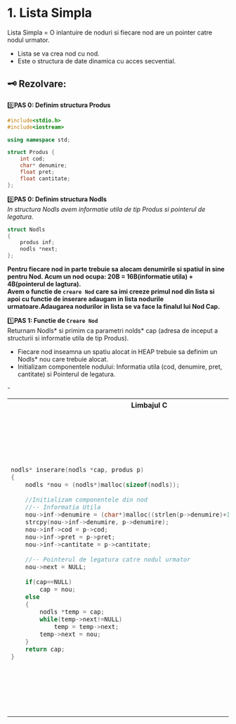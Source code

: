 # 1. Lista Simpla 
Lista Simpla = O inlantuire de noduri si fiecare nod are un pointer catre nodul urmator.
- Lista se va crea nod cu nod.</br>
- Este o structura de date dinamica cu acces secvential.</br>

## 🗝️ Rezolvare: </br>
0️⃣**PAS 0: Definim structura Produs**</br>
```cpp
#include<stdio.h>
#include<iostream>

using namespace std;

struct Produs {
	int cod;				
	char* denumire;
	float pret;
	float cantitate;
};
```

0️⃣**PAS 0: Definim structura Nodls**</br>
*In structura Nodls avem informatie utila de tip Produs si pointerul de legatura.*</br>
```cpp
struct Nodls
{
	produs inf;
	nodls *next;
};
```

**Pentru fiecare nod in parte trebuie sa alocam denumirile si spatiul in sine pentru Nod. Acum un nod ocupa: 20B = 16B(informatie utila) + 4B(pointerul de lagtura).**</br>
**Avem o functie de `creare Nod` care sa imi creeze primul nod din lista si apoi cu functie de inserare adaugam in lista nodurile urmatoare.Adaugarea nodurilor in lista se va face la finalul lui Nod Cap.**</br>

1️⃣**PAS 1: Functie de `Creare Nod`**</br>
Returnam Nodls* si primim ca parametri nolds* cap (adresa de inceput a structurii si informatie utila de tip Produs).</br>
- Fiecare nod inseamna un spatiu alocat in HEAP trebuie sa definim un Nodls* nou care trebuie alocat.
- Initializam componentele nodului: Informatia utila (cod, denumire, pret, cantitate) si Pointerul de legatura.

<!--************************************ TABEL****************************************************-->
<table>
<tbody>
<!------------------------------------------ TITLU-------------------------------------------------->
<tr>
<th>Limbajul C</th>
<th>Limbajul C++</th>
</tr>
<!----------------------------------------- TITLU--------------------------------------------------->	
<!--------------------------------------- PRIMA COLOANA - LIMBAJUL C--------------------------------->
<tr>-
<td>

```cpp
nodls* inserare(nodls *cap, produs p)
{
	nodls *nou = (nodls*)malloc(sizeof(nodls));
	
	//Initializam componentele din nod 
	//-- Informatia Utila
	nou->inf->denumire = (char*)malloc((strlen(p->denumire)+1)*sizeof(char));
	strcpy(nou->inf->denumire, p->denumire);
	nou->inf->cod = p->cod;
	nou->inf->pret = p->pret;
	nou->inf->cantitate = p->cantitate;
	
	//-- Pointerul de legatura catre nodul urmator
	nou->next = NULL;
	
	if(cap==NULL)
		cap = nou;
	else
	{
		nodls *temp = cap;
		while(temp->next!=NULL)
			temp = temp->next;
		temp->next = nou;
	}
	return cap;
}


```
				
</td>
<!------------------------------------ A DOUA COLOANA - LIMBAJUL C++------------------------------------>
<td>
	
```cpp
//Functie de inserare in lista simpla
NodLS* inserare(NodLS* cap, Produs p) {
	NodLS* nodNou = new NodLS;

	//Initializam componentele din nod 
	//-- Informatia Utila
	nodNou->inf.cod = p.cod;
	nodNou->inf.denumire = new char[strlen(p.denumire)+1];
	strcpy(nodNou->inf.denumire, p.denumire);
	nodNou->inf.pret = p.pret;
	nodNou->inf.cantitate = p.cantitate;

	//-- Pointerul de legatura catre nodul urmator
	nodNou->next = NULL;


	//*** FUNCTIA SE APELEAZA SI ATUNCI CAND LISTA E GOALA, DAR SI ATUNCI CAND VOI ADAUGA NODUL LA FINAL
	if (cap == NULL) {
		cap = nodNou;		//Daca pointerul cap este NULL inseamna ca nu exista nici un nod in lista - vom face pointerul cap 
							// sa pointeze catre primul nod creat, adica spre nodNouu
	}
	else {						//Daca pointerul nu este NULL inseamna ca mai exista noduri in lista, 
								//deci pointerul nodului curent se va aseza a finalul listei

//Ne creem un nod auxiliar cu care sa parcurgem lista si cat timp nodul pe care ne pozitionam nu are pointerul NULL, mergem mai departe
//In momentul in care iesim din while adica am intalnit un nod care este NULL, atunci nodul auxiliar devine noul nod inserat
		NodLS* aux = cap;		
	
		while (aux->next != NULL) {
			aux = aux->next;
		}
		aux->next = nodNou;
	}
	return cap;	// Returnam cap deoarece functia returneaza Nodls* (adica o adresa) - adresa primului nod din lista indiferent de situatie


	//Daca lista e NULL, pointerul cap este NULL initial si la sfarsit returneaza adresa valida a unui spatiu alocat si initializat cu nodul nou
	//Daca lista nu e nula, atunci returneaza aceeasi valoare a primului element.
}
```

</td>
</tr>
</tbody>
</table>
<!--************************************ TABEL****************************************************-->
